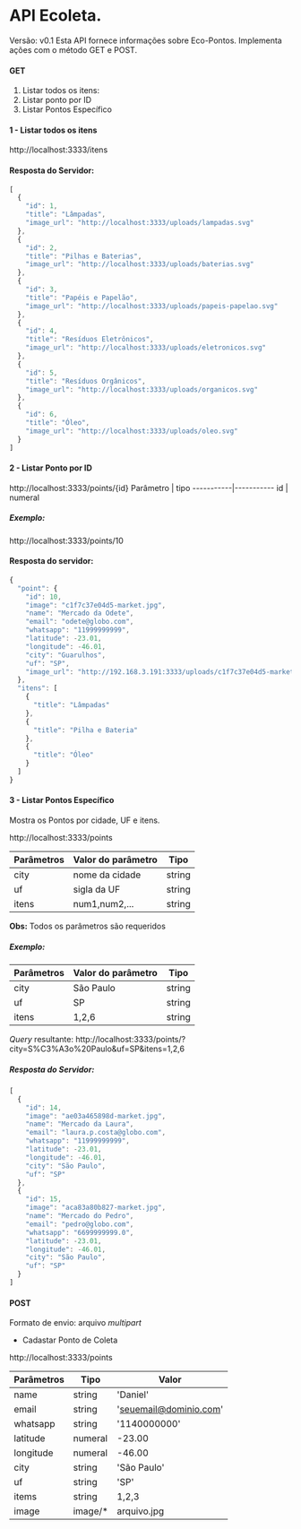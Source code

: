 API  Ecoleta.
===
Versão: v0.1
Esta API fornece informações sobre Eco-Pontos.
Implementa ações com o método GET e POST.

#### GET
1. 	Listar todos os itens:
2.	Listar ponto por ID
3.	Listar Pontos Específico

#### 1 - Listar todos os itens
http://localhost:3333/itens

#### Resposta do Servidor:

```js
[
  {
    "id": 1,
    "title": "Lâmpadas",
    "image_url": "http://localhost:3333/uploads/lampadas.svg"
  },
  {
    "id": 2,
    "title": "Pilhas e Baterias",
    "image_url": "http://localhost:3333/uploads/baterias.svg"
  },
  {
    "id": 3,
    "title": "Papéis e Papelão",
    "image_url": "http://localhost:3333/uploads/papeis-papelao.svg"
  },
  {
    "id": 4,
    "title": "Resíduos Eletrônicos",
    "image_url": "http://localhost:3333/uploads/eletronicos.svg"
  },
  {
    "id": 5,
    "title": "Resíduos Orgânicos",
    "image_url": "http://localhost:3333/uploads/organicos.svg"
  },
  {
    "id": 6,
    "title": "Óleo",
    "image_url": "http://localhost:3333/uploads/oleo.svg"
  }
]
```


#### 2 - Listar Ponto por ID
http://localhost:3333/points/{id}
Parâmetro | tipo
-----------|-----------
id | numeral

##### Exemplo:
http://localhost:3333/points/10

#### Resposta do servidor:

```js
{
  "point": {
    "id": 10,
    "image": "c1f7c37e04d5-market.jpg",
    "name": "Mercado da Odete",
    "email": "odete@globo.com",
    "whatsapp": "11999999999",
    "latitude": -23.01,
    "longitude": -46.01,
    "city": "Guarulhos",
    "uf": "SP",
    "image_url": "http://192.168.3.191:3333/uploads/c1f7c37e04d5-market.jpg"
  },
  "itens": [
    {
      "title": "Lâmpadas"
    },
    {
      "title": "Pilha e Bateria"
    },
    {
      "title": "Óleo"
    }
  ]
}
```

#### 3 - Listar Pontos Específico
Mostra os Pontos por cidade, UF e itens.

http://localhost:3333/points

Parâmetros | Valor do parâmetro | Tipo
-----------|-----------|-----------
city  | nome da cidade | string
uf    | sigla da UF | string
itens|  num1,num2,... | string

**Obs:** Todos os parâmetros são requeridos

##### Exemplo:

Parâmetros | Valor do parâmetro | Tipo
-----------| -----------|-----------
city  | São Paulo | string
uf    | SP | string
itens|  1,2,6 | string

*Query* resultante: http://localhost:3333/points/?city=S%C3%A3o%20Paulo&uf=SP&itens=1,2,6

##### Resposta do Servidor:

``` js
[
  {
    "id": 14,
    "image": "ae03a465898d-market.jpg",
    "name": "Mercado da Laura",
    "email": "laura.p.costa@globo.com",
    "whatsapp": "11999999999",
    "latitude": -23.01,
    "longitude": -46.01,
    "city": "São Paulo",
    "uf": "SP"
  },
  {
    "id": 15,
    "image": "aca83a80b827-market.jpg",
    "name": "Mercado do Pedro",
    "email": "pedro@globo.com",
    "whatsapp": "6699999999.0",
    "latitude": -23.01,
    "longitude": -46.01,
    "city": "São Paulo",
    "uf": "SP"
  }
]
```

#### POST
Formato de envio: arquivo *multipart*
+	Cadastar Ponto de Coleta

http://localhost:3333/points

Parâmetros | Tipo| Valor
-----------|-----------|-----------
name  		| string  | 'Daniel'
email 		| string  | 'seuemail@dominio.com'
whatsapp	| string  | '1140000000'
latitude	| numeral | -23.00
longitude	| numeral | -46.00
city		| string  | 'São Paulo'
uf 			| string  | 'SP'
items		| string  | 1,2,3
image		| image/*   | arquivo.jpg


